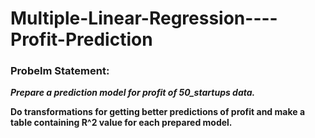 # Multiple-Linear-Regression----Profit-Prediction


### Probelm Statement:
***Prepare a prediction model for profit of 50_startups data.***

****Do transformations for getting better predictions of profit and
make a table containing R^2 value for each prepared model.****

